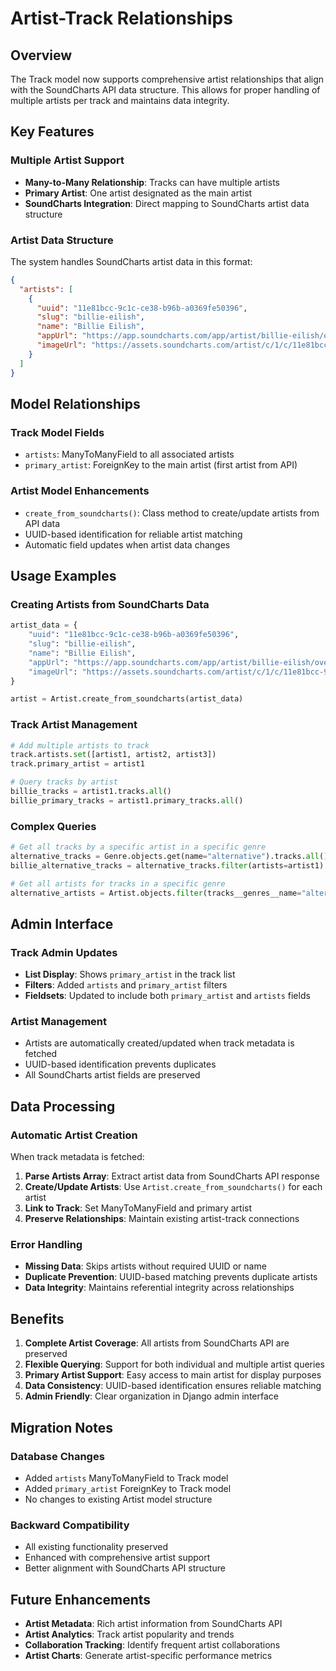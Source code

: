 # Artist-Track Relationships

## Overview

The Track model now supports comprehensive artist relationships that align with the SoundCharts API data structure. This allows for proper handling of multiple artists per track and maintains data integrity.

## Key Features

### Multiple Artist Support
- **Many-to-Many Relationship**: Tracks can have multiple artists
- **Primary Artist**: One artist designated as the main artist
- **SoundCharts Integration**: Direct mapping to SoundCharts artist data structure

### Artist Data Structure
The system handles SoundCharts artist data in this format:
```json
{
  "artists": [
    {
      "uuid": "11e81bcc-9c1c-ce38-b96b-a0369fe50396",
      "slug": "billie-eilish",
      "name": "Billie Eilish",
      "appUrl": "https://app.soundcharts.com/app/artist/billie-eilish/overview",
      "imageUrl": "https://assets.soundcharts.com/artist/c/1/c/11e81bcc-9c1c-ce38-b96b-a0369fe50396.jpg"
    }
  ]
}
```

## Model Relationships

### Track Model Fields
- `artists`: ManyToManyField to all associated artists
- `primary_artist`: ForeignKey to the main artist (first artist from API)

### Artist Model Enhancements
- `create_from_soundcharts()`: Class method to create/update artists from API data
- UUID-based identification for reliable artist matching
- Automatic field updates when artist data changes

## Usage Examples

### Creating Artists from SoundCharts Data
```python
artist_data = {
    "uuid": "11e81bcc-9c1c-ce38-b96b-a0369fe50396",
    "slug": "billie-eilish",
    "name": "Billie Eilish",
    "appUrl": "https://app.soundcharts.com/app/artist/billie-eilish/overview",
    "imageUrl": "https://assets.soundcharts.com/artist/c/1/c/11e81bcc-9c1c-ce38-b96b-a0369fe50396.jpg"
}

artist = Artist.create_from_soundcharts(artist_data)
```

### Track Artist Management
```python
# Add multiple artists to track
track.artists.set([artist1, artist2, artist3])
track.primary_artist = artist1

# Query tracks by artist
billie_tracks = artist1.tracks.all()
billie_primary_tracks = artist1.primary_tracks.all()
```

### Complex Queries
```python
# Get all tracks by a specific artist in a specific genre
alternative_tracks = Genre.objects.get(name="alternative").tracks.all()
billie_alternative_tracks = alternative_tracks.filter(artists=artist1)

# Get all artists for tracks in a specific genre
alternative_artists = Artist.objects.filter(tracks__genres__name="alternative").distinct()
```

## Admin Interface

### Track Admin Updates
- **List Display**: Shows `primary_artist` in the track list
- **Filters**: Added `artists` and `primary_artist` filters
- **Fieldsets**: Updated to include both `primary_artist` and `artists` fields

### Artist Management
- Artists are automatically created/updated when track metadata is fetched
- UUID-based identification prevents duplicates
- All SoundCharts artist fields are preserved

## Data Processing

### Automatic Artist Creation
When track metadata is fetched:
1. **Parse Artists Array**: Extract artist data from SoundCharts API response
2. **Create/Update Artists**: Use `Artist.create_from_soundcharts()` for each artist
3. **Link to Track**: Set ManyToManyField and primary artist
4. **Preserve Relationships**: Maintain existing artist-track connections

### Error Handling
- **Missing Data**: Skips artists without required UUID or name
- **Duplicate Prevention**: UUID-based matching prevents duplicate artists
- **Data Integrity**: Maintains referential integrity across relationships

## Benefits

1. **Complete Artist Coverage**: All artists from SoundCharts API are preserved
2. **Flexible Querying**: Support for both individual and multiple artist queries
3. **Primary Artist Support**: Easy access to main artist for display purposes
4. **Data Consistency**: UUID-based identification ensures reliable matching
5. **Admin Friendly**: Clear organization in Django admin interface

## Migration Notes

### Database Changes
- Added `artists` ManyToManyField to Track model
- Added `primary_artist` ForeignKey to Track model
- No changes to existing Artist model structure

### Backward Compatibility
- All existing functionality preserved
- Enhanced with comprehensive artist support
- Better alignment with SoundCharts API structure

## Future Enhancements

- **Artist Metadata**: Rich artist information from SoundCharts API
- **Artist Analytics**: Track artist popularity and trends
- **Collaboration Tracking**: Identify frequent artist collaborations
- **Artist Charts**: Generate artist-specific performance metrics

